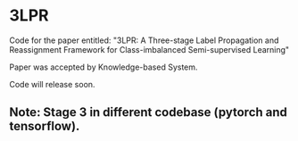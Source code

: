 # 3LPR
Code for the paper entitled: "3LPR: A Three-stage Label Propagation and Reassignment Framework for Class-imbalanced Semi-supervised Learning"

Paper was accepted by Knowledge-based System.

Code will release soon.

## Note: Stage 3 in different codebase (pytorch and tensorflow).
